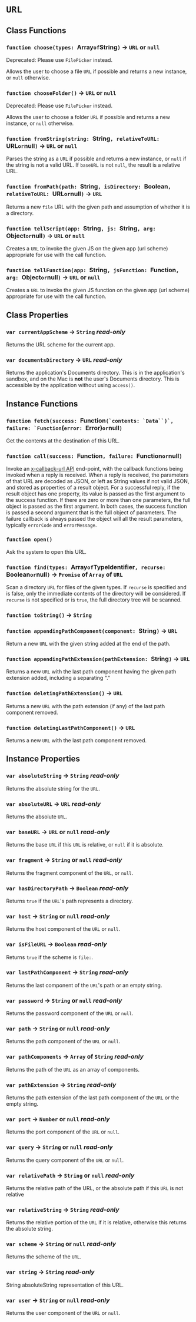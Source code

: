 # `URL`

## Class Functions

### `function choose(types: `Array` of `String`)` → `URL` or `null`

Deprecated: Please use `FilePicker` instead.

Allows the user to choose a file `URL` if possible and returns a new instance, or `null` otherwise.   
  


### `function chooseFolder()` → `URL` or `null`

Deprecated: Please use `FilePicker` instead.

Allows the user to choose a folder `URL` if possible and returns a new instance, or `null` otherwise.   
  


### `function fromString(string: `String`, relativeToURL: `URL` or `null`)` → `URL` or `null`

Parses the string as a `URL` if possible and returns a new instance, or `null` if the string is not a valid URL. If `baseURL` is not `null`, the result is a relative URL.   
  


### `function fromPath(path: `String`, isDirectory: `Boolean`, relativeToURL: `URL` or `null`)` → `URL`

Returns a new `file` URL with the given path and assumption of whether it is a directory.   
  


### `function tellScript(app: `String`, js: `String`, arg: `Object` or `null`)` → `URL` or `null`

Creates a `URL` to invoke the given JS on the given app (url scheme) appropriate for use with the call function.   
  


### `function tellFunction(app: `String`, jsFunction: `Function`, arg: `Object` or `null`)` → `URL` or `null`

Creates a `URL` to invoke the given JS function on the given app (url scheme) appropriate for use with the call function.   
  


## Class Properties

### `var currentAppScheme` → `String` _read-only_

Returns the URL scheme for the current app.   
  


### `var documentsDirectory` → `URL` _read-only_

Returns the application's Documents directory. This is in the application's sandbox, and on the Mac is **not** the user's Documents directory. This is accessible by the application without using `access()`.   
  


## Instance Functions

### `function fetch(success: `Function``(`‍contents: `Data`‍`)`, failure: `Function``(`‍error: `Error`‍`)` or `null`)`

Get the contents at the destination of this URL.   
  


### `function call(success: `Function`, failure: `Function` or `null`)`

Invoke an [x-callback-url API](http://x-callback-url.com) end-point, with the callback functions being invoked when a reply is received. When a reply is received, the parameters of that URL are decoded as JSON, or left as String values if not valid JSON, and stored as properties of a result object. For a successful reply, if the result object has one property, its value is passed as the first argument to the success function. If there are zero or more than one parameters, the full object is passed as the first argument. In both cases, the success function is passed a second argument that is the full object of parameters. The failure callback is always passed the object will all the result parameters, typically `errorCode` and `errorMessage`.   
  


### `function open()`

Ask the system to open this URL.   
  


### `function find(types: `Array` of `TypeIdentifier`, recurse: `Boolean` or `null`)` → `Promise` of `Array` of `URL`

Scan a directory `URL` for files of the given types. If `recurse` is specified and is false, only the immediate contents of the directory will be considered. If `recurse` is not specified or is `true`, the full directory tree will be scanned.   
  


### `function toString()` → `String`

### `function appendingPathComponent(component: `String`)` → `URL`

Return a new `URL` with the given string added at the end of the path.   
  


### `function appendingPathExtension(pathExtension: `String`)` → `URL`

Returns a new `URL` with the last path component having the given path extension added, including a separating "."   
  


### `function deletingPathExtension()` → `URL`

Returns a new `URL` with the path extension (if any) of the last path component removed.   
  


### `function deletingLastPathComponent()` → `URL`

Returns a new `URL` with the last path component removed.   
  


## Instance Properties

### `var absoluteString` → `String` _read-only_

Returns the absolute string for the `URL`.   
  


### `var absoluteURL` → `URL` _read-only_

Returns the absolute `URL`.   
  


### `var baseURL` → `URL` or `null` _read-only_

Returns the base `URL` if this `URL` is relative, or `null` if it is absolute.   
  


### `var fragment` → `String` or `null` _read-only_

Returns the fragment component of the `URL`, or `null`.   
  


### `var hasDirectoryPath` → `Boolean` _read-only_

Returns `true` if the `URL`'s path represents a directory.   
  


### `var host` → `String` or `null` _read-only_

Returns the host component of the `URL` or `null`.   
  


### `var isFileURL` → `Boolean` _read-only_

Returns `true` if the scheme is `file:`.   
  


### `var lastPathComponent` → `String` _read-only_

Returns the last component of the `URL`'s path or an empty string.   
  


### `var password` → `String` or `null` _read-only_

Returns the password component of the `URL` or `null`.   
  


### `var path` → `String` or `null` _read-only_

Returns the path component of the `URL` or `null`.   
  


### `var pathComponents` → `Array` of `String` _read-only_

Returns the path of the `URL` as an array of components.   
  


### `var pathExtension` → `String` _read-only_

Returns the path extension of the last path component of the `URL` or the empty string.   
  


### `var port` → `Number` or `null` _read-only_

Returns the port component of the `URL` or `null`.   
  


### `var query` → `String` or `null` _read-only_

Returns the query component of the `URL` or `null`.   
  


### `var relativePath` → `String` or `null` _read-only_

Returns the relative path of the URL, or the absolute path if this `URL` is not relative   
  


### `var relativeString` → `String` _read-only_

Returns the relative portion of the `URL` if it is relative, otherwise this returns the absolute string.   
  


### `var scheme` → `String` or `null` _read-only_

Returns the scheme of the `URL`.   
  


### `var string` → `String` _read-only_

String absoluteString representation of this URL.   
  


### `var user` → `String` or `null` _read-only_

Returns the user component of the `URL` or `null`.   
  

